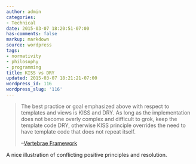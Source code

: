 ```yaml
---
author: admin
categories:
- Technical
date: 2015-03-07 18:20:51-07:00
has-comments: false
markup: markdown
source: wordpress
tags:
- normativity
- philosophy
- programming
title: KISS vs DRY
updated: 2015-03-07 18:21:21-07:00
wordpress_id: 116
wordpress_slug: '116'
---
```

> The best practice or goal emphasized above with respect to templates and views is KISS and DRY. As long as the implementation does not become overly complex and difficult to grok, keep the template code DRY, otherwise KISS principle overrides the need to have template code that does not repeat itself.
> 
> –[Vertebrae Framework](http://pixelhandler.github.io/vertebrae/notes/backbone-dot-js-and-mustache-dot-js-small-views-and-templates/2012/01/09/)

A nice illustration of conflicting positive principles and resolution.
